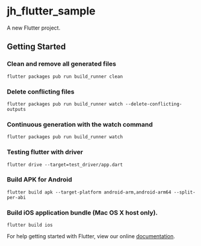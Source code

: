 # jh_flutter_sample

A new Flutter project.

## Getting Started



### Clean and remove all generated files

```
flutter packages pub run build_runner clean
```

### Delete conflicting files

```
flutter packages pub run build_runner watch --delete-conflicting-outputs
```

### Continuous generation with the watch command
```
flutter packages pub run build_runner watch
```

### Testing flutter with driver
```
flutter drive --target=test_driver/app.dart
```
### Build APK for Android
```
flutter build apk --target-platform android-arm,android-arm64 --split-per-abi
```

### Build iOS application bundle (Mac OS X host only).
```
flutter build ios
```

For help getting started with Flutter, view our online
[documentation](https://flutter.io/).
